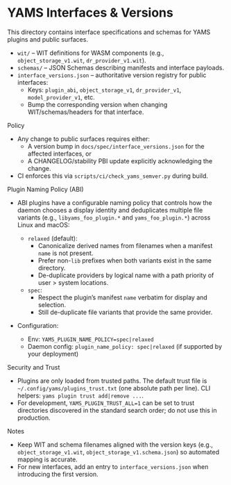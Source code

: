 # YAMS Interfaces & Versions

This directory contains interface specifications and schemas for YAMS plugins and public surfaces.

- `wit/` – WIT definitions for WASM components (e.g., `object_storage_v1.wit`, `dr_provider_v1.wit`).
- `schemas/` – JSON Schemas describing manifests and interface payloads.
- `interface_versions.json` – authoritative version registry for public interfaces:
  - Keys: `plugin_abi`, `object_storage_v1`, `dr_provider_v1`, `model_provider_v1`, etc.
  - Bump the corresponding version when changing WIT/schemas/headers for that interface.

Policy
- Any change to public surfaces requires either:
  - A version bump in `docs/spec/interface_versions.json` for the affected interfaces, or
  - A CHANGELOG/stability PBI update explicitly acknowledging the change.
- CI enforces this via `scripts/ci/check_yams_semver.py` during build.

Plugin Naming Policy (ABI)
- ABI plugins have a configurable naming policy that controls how the daemon chooses a display
  identity and deduplicates multiple file variants (e.g., `libyams_foo_plugin.*` and
  `yams_foo_plugin.*`) across Linux and macOS:
  - `relaxed` (default):
    - Canonicalize derived names from filenames when a manifest `name` is not present.
    - Prefer non-`lib` prefixes when both variants exist in the same directory.
    - De-duplicate providers by logical name with a path priority of user > system locations.
  - `spec`:
    - Respect the plugin’s manifest `name` verbatim for display and selection.
    - Still de-duplicate file variants that provide the same provider.

- Configuration:
  - Env: `YAMS_PLUGIN_NAME_POLICY=spec|relaxed`
  - Daemon config: `plugin_name_policy: spec|relaxed` (if supported by your deployment)

Security and Trust
- Plugins are only loaded from trusted paths. The default trust file is
  `~/.config/yams/plugins_trust.txt` (one absolute path per line). CLI helpers:
  `yams plugin trust add|remove ...`.
- For development, `YAMS_PLUGIN_TRUST_ALL=1` can be set to trust directories discovered in the
  standard search order; do not use this in production.

Notes
- Keep WIT and schema filenames aligned with the version keys (e.g., `object_storage_v1.wit`, `object_storage_v1.schema.json`) so automated mapping is accurate.
- For new interfaces, add an entry to `interface_versions.json` when introducing the first version.
